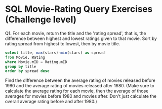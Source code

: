 # SQL Movie-Rating Query Exercises (Challenge level)

Q1. For each movie, return the title and the 'rating spread', that is, the difference between highest and lowest ratings given to that movie. Sort by rating spread from highest to lowest, then by movie title. 

```sql
select title, max(stars)-min(stars) as spread
from Movie, Rating
where Movie.mID = Rating.mID
group by title
order by spread desc
```

Find the difference between the average rating of movies released before 1980 and the average rating of movies released after 1980. (Make sure to calculate the average rating for each movie, then the average of those averages for movies before 1980 and movies after. Don't just calculate the overall average rating before and after 1980.) 

```sql

```
